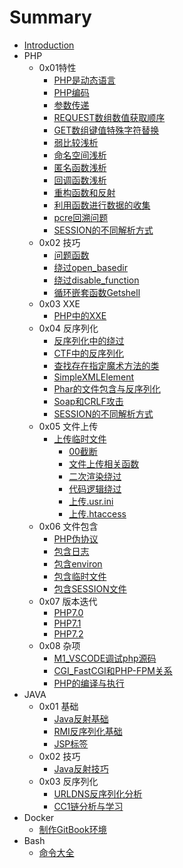 # Summary

* [Introduction](README.md)
* PHP
    * 0x01特性
        * [PHP是动态语言](./PHP/PHP是一门动态语言.md)
        * [PHP编码](./PHP/编码.md)
        * [参数传递](./PHP/参数传递.md)
        * [REQUEST数组数值获取顺序](./PHP/REQUEST数组.md)
        * [GET数组键值特殊字符替换](./PHP/url非法键值替换问题.md)
        * [弱比较浅析](./PHP/弱比较.md)
        * [命名空间浅析](./PHP/命名空间.md)
        * [匿名函数浅析](./PHP/匿名函数.md)
        * [回调函数浅析](./PHP/回调函数.md)
        * [重构函数和反射](./PHP/重构函数和反射.md)
        * [利用函数进行数据的收集](./PHP/利用函数进行数据收集.md)
        * [pcre回溯问题](./PHP/pcre回溯问题.md)
        * [SESSION的不同解析方式](./PHP/Session不同解析方式.md)
    * 0x02 技巧
        * [问题函数](./PHP/问题函数.md)
        * [绕过open_basedir](./PHP/绕过open_basedir.md)
        * [绕过disable_function](./PHP/绕过disable_function.md)
        * [循环嵌套函数Getshell](./PHP/循环嵌套函数GetShell.md)
    * 0x03 XXE
        * [PHP中的XXE](./PHP/PHP和XXE.md)
    * 0x04 反序列化
        * [反序列化中的绕过](./PHP/unserialize_bypass.md)
        * [CTF中的反序列化](./PHP/ctf_unserialize.md)
        * [查找存在指定魔术方法的类](./PHP/查找存在指定魔术方法的类.md)
        * [SimpleXMLElement](./PHP/SimpleXMLElement.md)
        * [Phar的文件包含与反序列化](./PHP/Phar的文件包含与反序列化.md)
        * [Soap和CRLF攻击](./PHP/Soap和CRLF攻击.md)
        * [SESSION的不同解析方式](./PHP/Session不同解析方式.md)
    * 0x05 文件上传
        * [上传临时文件](./PHP/PHP7的2个core_dumped错误.md)
            * [00截断](./VUL/CVE-2015-2348_00截断.md)
            * [文件上传相关函数](./VUL/文件上传相关函数.md)
            * [二次渲染绕过](./VUL/二次渲染绕过.md)
            * [代码逻辑绕过](./VUL/代码逻辑绕过.md)
            * [上传.usr.ini](./VUL/usr.ini绕过.md)
            * [上传.htaccess](./VUL/htaccess上传绕过.md)
    * 0x06 文件包含
        * [PHP伪协议](./PHP/伪协议文件包含.md)
        * [包含日志](./PHP/包含日志.md)
        * [包含environ](./PHP/包含environ.md)
        * [包含临时文件](./PHP/PHP7的2个core_dumped错误.md)
        * [包含SESSION文件](./PHP/包含session文件.md)
    * 0x07 版本迭代
        * [PHP7.0](./PHP/PHP7.0.md)
        * [PHP7.1](./PHP/PHP7.1.md)
        * [PHP7.2](./PHP/PHP7.2.md)
    * 0x08 杂项
        * [M1_VSCODE调试php源码](./PHP/M1_VSCODE调试php源码.md)
        * [CGI_FastCGI和PHP-FPM关系](./PHP/CGI_FastCGI和PHP-FPM关系.md)
        * [PHP的编译与执行](./PHP/PHP的编译与执行.md)
* JAVA
    * 0x01 基础
        * [Java反射基础](./Java/Java反射基础.md)
        * [RMI反序列化基础](./Java/RMI反序列化基础.md)
        * [JSP标签](./Java/JSP标签.md)
    * 0x02 技巧
        * [Java反射技巧](./Java/Java反射技巧.md)
    * 0x03 反序列化
        * [URLDNS反序列化分析](./Java/URLDNS反序列化分析.md)
        * [CC1链分析与学习](./Java/CC1链分析与学习.md)
* Docker
    * [制作GitBook环境](./Docker/制作GitBook环境.md)
* Bash
    * [命令大全](./Bash/命令大全.md)